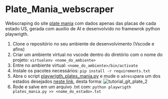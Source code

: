 # Plate_Mania_webscraper

Webscraping do site [plate mania](platesmania.com/) com dados apenas das placas de cada estado US, gerada com auxilio de AI e desenvolvido no framewrok python playwrigth.

1. Clone o repositório no seu ambiente de desenvolvimento (Vscode e afins)
2. Criar um ambiente virtual no vscode dentro do diretório com o nome do projeto:
  `virtualenv <nome_do_ambiente>`
3. Entre no ambiente virtual:
   `<nome_do_ambiente>/bin/activate`
4. Instale os pacotes necessários:
   `pip install -r requirements.txt`
5. Abra o script [playwrigth_plates_mania.py]() e mude o ```adress```para um dos estados desejados [neste link](https://platesmania.com/us/stat), desta forma:
![tutorial_git_plate_2](https://github.com/user-attachments/assets/7566e4b4-c296-46bc-a9c1-a3710e21cc11)
6. Rode e salve em um arquivo .txt com:
   `python playwrigth plates_mania.py >> <nome_do_estado>.txt`
